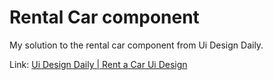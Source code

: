# Rental Car component

My solution to the rental car component from Ui Design Daily.

Link: [Ui Design Daily | Rent a Car Ui Design](https://uidesigndaily.com/posts/figma-rent-a-car-ui-design-card-search-day-1579)
